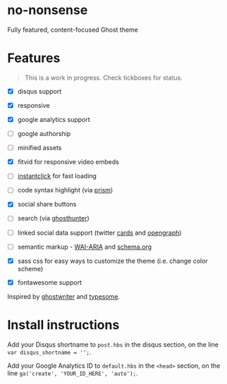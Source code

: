 no-nonsense
===========

Fully featured, content-focused Ghost theme

# Features

> This is a work in progress. Check tickboxes for status.

- [x] disqus support
- [x] responsive
- [x] google analytics support
- [ ] google authorship
- [ ] minified assets
- [x] fitvid for responsive video embeds
- [ ] [instantclick](http://instantclick.io/) for fast loading
- [ ] code syntax highlight (via [prism](http://prismjs.com/))
- [x] social share buttons
- [ ] search (via [ghosthunter](https://github.com/i11ume/ghostHunter))
- [ ] linked social data support (twitter [cards](https://dev.twitter.com/docs/cards) and [opengraph](http://ogp.me/))
- [ ] semantic markup - [WAI-ARIA](http://www.w3.org/WAI/intro/aria) and [schema.org](http://www.schema.org/)
- [x] sass css for easy ways to customize the theme (i.e. change color scheme)
- [x] fontawesome support 


Inspired by [ghostwriter](https://github.com/roryg/ghostwriter) and [typesome](http://typesome.golem.io/features-list/).

# Install instructions

Add your Disqus shortname to `post.hbs` in the disqus section, on the line `var disqus_shortname = '';`.

Add your Google Analytics ID to `default.hbs` in the `<head>` section, on the line `ga('create', 'YOUR_ID_HERE', 'auto');`.

